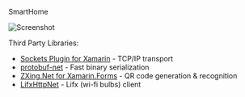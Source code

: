 SmartHome

![Screenshot](Screenshots/Screenshot.gif)

Third Party Libraries:
- [Sockets Plugin for Xamarin](https://github.com/rdavisau/sockets-for-pcl) - TCP/IP transport
- [protobuf-net](https://github.com/mgravell/protobuf-net) - Fast binary serialization
- [ZXing.Net for Xamarin.Forms](https://github.com/Redth/ZXing.Net.Mobile) - QR code generation & recognition
- [LifxHttpNet](https://github.com/mensly/LifxHttpNet) - Lifx (wi-fi bulbs) client

